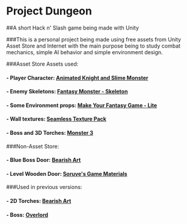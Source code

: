 # Project Dungeon
##A short Hack n' Slash game being made with Unity

###This is a personal project being made using free assets from Unity Asset Store and Internet with the main purpose being to study combat mechanics, simple AI behavior and simple environment design.

###Asset Store Assets used:
#### - Player Character: [Animated Knight and Slime Monster](https://www.assetstore.unity3d.com/en/#!/content/24471)
#### - Enemy Skeletons: [Fantasy Monster - Skeleton](https://www.assetstore.unity3d.com/en/#!/content/35635)
#### - Some Environment props: [Make Your Fantasy Game - Lite](https://www.assetstore.unity3d.com/en/#!/content/8312)
#### - Wall textures: [Seamless Texture Pack](https://www.assetstore.unity3d.com/en/#!/content/21934)
#### - Boss and 3D Torches: [Monster 3](https://www.assetstore.unity3d.com/en/#!/content/48933)

###Non-Asset Store:
#### - Blue Boss Door: [Bearish Art](http://bearish-art.blogspot.com.br/2015/08/blue-dungeon.html)
#### - Level Wooden Door: [Soruve's Game Materials](https://rmgamematerial.wordpress.com/2011/04/10/fsmtiles/)

###Used in previous versions:
#### - 2D Torches: [Bearish Art](http://bearish-art.blogspot.com.br/2015/08/blue-dungeon.html)
#### - Boss: [Overlord](https://www.assetstore.unity3d.com/en/#!/content/48768)


